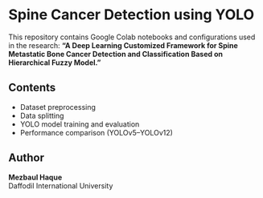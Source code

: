 # Spine Cancer Detection using YOLO
This repository contains Google Colab notebooks and configurations used in the research:
**“A Deep Learning Customized Framework for Spine Metastatic Bone Cancer Detection and Classification Based on Hierarchical Fuzzy Model.”**

## Contents
- Dataset preprocessing
- Data splitting
- YOLO model training and evaluation
- Performance comparison (YOLOv5–YOLOv12)

## Author
**Mezbaul Haque**  
Daffodil International University  
